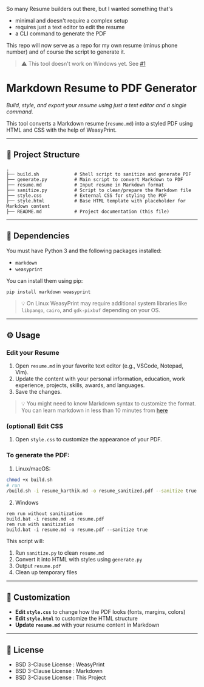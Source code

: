So many Resume builders out there, but I wanted something that's

- minimal and doesn't require a complex setup
- requires just a text editor to edit the resume
- a CLI command to generate the PDF

This repo will now serve as a repo for my own resume (minus phone number) and of course the script to generate it. 

> ⚠️ This tool doesn't work on Windows yet. See [#1](https://github.com/realKarthikNair/markdown-resume/issues/1)

# Markdown Resume to PDF Generator

*Build, style, and export your resume using just a text editor and a single command.*

This tool converts a Markdown resume (`resume.md`) into a styled PDF using HTML and CSS with the help of WeasyPrint.

---

## 📁 Project Structure

```
.
├── build.sh             # Shell script to sanitize and generate PDF
├── generate.py          # Main script to convert Markdown to PDF
├── resume.md            # Input resume in Markdown format
├── sanitize.py          # Script to clean/prepare the Markdown file
├── style.css            # External CSS for styling the PDF
├── style.html           # Base HTML template with placeholder for Markdown content
├── README.md            # Project documentation (this file)
```

---

## 🧩 Dependencies

You must have Python 3 and the following packages installed:

- `markdown`
- `weasyprint`

You can install them using pip:

```bash
pip install markdown weasyprint
```

> 💡 On Linux WeasyPrint may require additional system libraries like `libpango`, `cairo`, and `gdk-pixbuf` depending on your OS.

---

## ⚙️ Usage

### Edit your Resume

1. Open `resume.md` in your favorite text editor (e.g., VSCode, Notepad, Vim).
2. Update the content with your personal information, education, work experience, projects, skills, awards, and languages.
3. Save the changes.

> 💡 You might need to know Markdown syntax to customize the format. You can learn markdown in less than 10 minutes from [here](https://docs.github.com/en/get-started/writing-on-github/getting-started-with-writing-and-formatting-on-github/basic-writing-and-formatting-syntax)

### (optional) Edit CSS

1. Open `style.css` to customize the appearance of your PDF.

### To generate the PDF:

1. Linux/macOS:
   
```bash
chmod +x build.sh
# run
/build.sh -i resume_karthik.md -o resume_sanitized.pdf --sanitize true # false if you want to skip sanitization
```

2. Windows

```
rem run without sanitization
build.bat -i resume.md -o resume.pdf
rem run with sanitization
build.bat -i resume.md -o resume.pdf --sanitize true
```

This script will:

1. Run `sanitize.py` to clean `resume.md`
2. Convert it into HTML with styles using `generate.py`
3. Output `resume.pdf`
4. Clean up temporary files

---

## 📝 Customization

- **Edit `style.css`** to change how the PDF looks (fonts, margins, colors)
- **Edit `style.html`** to customize the HTML structure
- **Update `resume.md`** with your resume content in Markdown

___

## 📜 License

- BSD 3-Clause License : WeasyPrint
- BSD 3-Clause License : Markdown
- BSD 3-Clause License : This Project